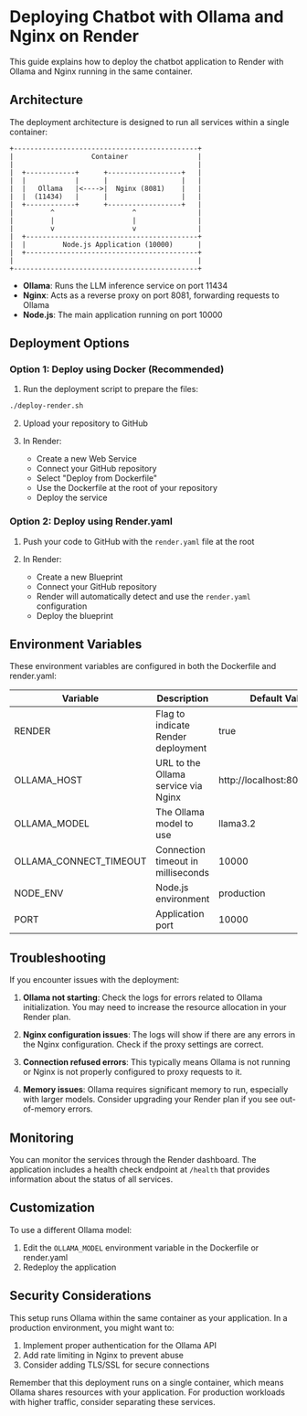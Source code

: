 # Deploying Chatbot with Ollama and Nginx on Render

This guide explains how to deploy the chatbot application to Render with Ollama and Nginx running in the same container.

## Architecture

The deployment architecture is designed to run all services within a single container:

```
+---------------------------------------------+
|                   Container                 |
|                                             |
|  +------------+      +------------------+   |
|  |            |      |                  |   |
|  |   Ollama   |<---->|  Nginx (8081)    |   |
|  |  (11434)   |      |                  |   |
|  +------------+      +------------------+   |
|         ^                   ^               |
|         |                   |               |
|         v                   v               |
|  +------------------------------------------+
|  |         Node.js Application (10000)      |
|  +------------------------------------------+
|                                             |
+---------------------------------------------+
```

- **Ollama**: Runs the LLM inference service on port 11434
- **Nginx**: Acts as a reverse proxy on port 8081, forwarding requests to Ollama
- **Node.js**: The main application running on port 10000

## Deployment Options

### Option 1: Deploy using Docker (Recommended)

1. Run the deployment script to prepare the files:

```bash
./deploy-render.sh
```

2. Upload your repository to GitHub

3. In Render:
   - Create a new Web Service
   - Connect your GitHub repository
   - Select "Deploy from Dockerfile"
   - Use the Dockerfile at the root of your repository
   - Deploy the service

### Option 2: Deploy using Render.yaml

1. Push your code to GitHub with the `render.yaml` file at the root

2. In Render:
   - Create a new Blueprint
   - Connect your GitHub repository
   - Render will automatically detect and use the `render.yaml` configuration
   - Deploy the blueprint

## Environment Variables

These environment variables are configured in both the Dockerfile and render.yaml:

| Variable | Description | Default Value |
|----------|-------------|---------------|
| RENDER | Flag to indicate Render deployment | true |
| OLLAMA_HOST | URL to the Ollama service via Nginx | http://localhost:8081/ollama |
| OLLAMA_MODEL | The Ollama model to use | llama3.2 |
| OLLAMA_CONNECT_TIMEOUT | Connection timeout in milliseconds | 10000 |
| NODE_ENV | Node.js environment | production |
| PORT | Application port | 10000 |

## Troubleshooting

If you encounter issues with the deployment:

1. **Ollama not starting**: Check the logs for errors related to Ollama initialization. You may need to increase the resource allocation in your Render plan.

2. **Nginx configuration issues**: The logs will show if there are any errors in the Nginx configuration. Check if the proxy settings are correct.

3. **Connection refused errors**: This typically means Ollama is not running or Nginx is not properly configured to proxy requests to it.

4. **Memory issues**: Ollama requires significant memory to run, especially with larger models. Consider upgrading your Render plan if you see out-of-memory errors.

## Monitoring

You can monitor the services through the Render dashboard. The application includes a health check endpoint at `/health` that provides information about the status of all services.

## Customization

To use a different Ollama model:

1. Edit the `OLLAMA_MODEL` environment variable in the Dockerfile or render.yaml
2. Redeploy the application

## Security Considerations

This setup runs Ollama within the same container as your application. In a production environment, you might want to:

1. Implement proper authentication for the Ollama API
2. Add rate limiting in Nginx to prevent abuse
3. Consider adding TLS/SSL for secure connections

Remember that this deployment runs on a single container, which means Ollama shares resources with your application. For production workloads with higher traffic, consider separating these services. 